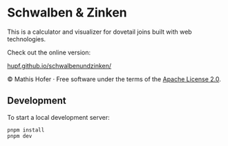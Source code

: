 # Schwalben & Zinken

This is a calculator and visualizer for dovetail joins built with web technologies.

Check out the online version:

[hupf.github.io/schwalbenundzinken/](https://hupf.github.io/schwalbenundzinken/)

© Mathis Hofer · Free software under the terms of the [Apache License 2.0](./LICENSE).

## Development

To start a local development server:

```
pnpm install
pnpm dev
```
